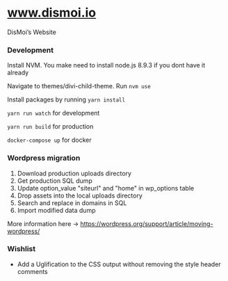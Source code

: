 # www.dismoi.io

DisMoi’s Website


### Development

Install NVM. You make need to install node.js 8.9.3 if you dont have it already

Navigate to themes/divi-child-theme. Run `nvm use`

Install packages by running `yarn install`

`yarn run watch` for development

`yarn run build` for production

`docker-compose up` for docker


### Wordpress migration

1) Download production uploads directory
2) Get production SQL dump 
3) Update option_value "siteurl" and "home" in wp_options table
4) Drop assets into the local uploads directory
5) Search and replace in domains in SQL
6) Import modified data dump

More information here -> https://wordpress.org/support/article/moving-wordpress/


### Wishlist

* Add a Uglification to the CSS output without removing the style header comments


